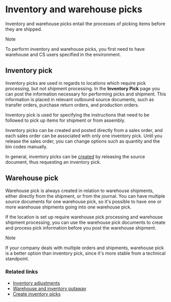 # Inventory and warehouse picks

Inventory and warehouse picks entail the processes of picking items before they are shipped.

> [!Note]
> To perform inventory and warehouse picks, you first need to have warehouse and CS users specified in the environment.

## Inventory pick

Inventory picks are used in regards to locations which require pick processing, but not shipment processing. In the **Inventory Pick** page you can post the information necessary for performing picks and shipment. This information is placed in relevant outbound source documents, such as transfer orders, purchase return orders, and production orders.

Inventory pick is used for specifying the instructions that need to be followed to pick up items for shipment or from assembly.

Inventory picks can be created and posted directly from a sales order, and each sales order can be associated with only one inventory pick. Until you release the sales order, you can change options such as quantity and the bin codes manually. 

In general, inventory picks can be [created](../howto/create_inventory_pick.md) by releasing the source document, thus requesting an inventory pick.

## Warehouse pick

Warehouse pick is always created in relation to warehouse shipments, either directly from the shipment, or from the journal. You can have multiple source documents for one warehouse pick, so it's possible to have one or more warehouse shipments going into one warehouse pick. 

If the location is set up require warehouse pick processing and warehouse shipment processing, you can use the warehouse pick documents to create and process pick information before you post the warehouse shipment. 

> [!Note]
>If your company deals with multiple orders and shipments, warehouse pick is a better option than inventory pick, since it's more stable from a technical standpoint.

### Related links

- [Inventory adjustments](inventory_adjustments.md)
- [Warehouse and inventory putaway](warehouse_putaway.md)
- [Create inventory picks](../howto/create_inventory_pick.md)